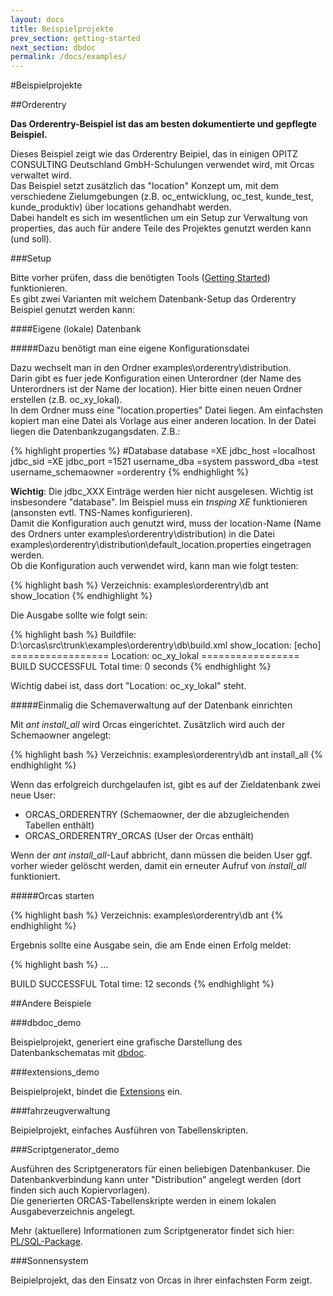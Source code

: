 ```yaml
---
layout: docs
title: Beispielprojekte
prev_section: getting-started
next_section: dbdoc
permalink: /docs/examples/
---
```


#Beispielprojekte

##Orderentry

**Das Orderentry-Beispiel ist das am besten dokumentierte und gepflegte Beispiel.**

Dieses Beispiel zeigt wie das Orderentry Beipiel, das in einigen OPITZ CONSULTING Deutschland GmbH-Schulungen verwendet wird, mit Orcas verwaltet wird.
<br/>Das Beispiel setzt zusätzlich das "location" Konzept um, mit dem verschiedene Zielumgebungen (z.B. oc_entwicklung, oc_test, kunde_test, kunde_produktiv) über locations gehandhabt werden.
<br/>Dabei handelt es sich im wesentlichen um ein Setup zur Verwaltung von properties, das auch für andere Teile des Projektes genutzt werden kann (und soll).

###Setup

Bitte vorher prüfen, dass die benötigten Tools ([Getting Started]({{site.baseurl}}/docs/getting-started/#tools)) funktionieren.
<br/>Es gibt zwei Varianten mit welchem Datenbank-Setup das Orderentry Beispiel genutzt werden kann:

####Eigene (lokale) Datenbank

#####Dazu benötigt man eine eigene Konfigurationsdatei

Dazu wechselt man in den Ordner examples\orderentry\distribution.
<br/>Darin gibt es fuer jede Konfiguration einen Unterordner (der Name des Unterordners ist der Name der location). Hier bitte einen neuen Ordner erstellen (z.B. oc_xy_lokal).
<br/>In dem Ordner muss eine "location.properties" Datei liegen. Am einfachsten kopiert man eine Datei als Vorlage aus einer anderen location. In der Datei liegen die Datenbankzugangsdaten. Z.B.:

{% highlight properties %}
#Database
database              =XE
jdbc_host             =localhost
jdbc_sid              =XE
jdbc_port             =1521
username_dba          =system
password_dba          =test
username_schemaowner  =orderentry
{% endhighlight %}

**Wichtig**: Die jdbc_XXX Einträge werden hier nicht ausgelesen. Wichtig ist insbesondere "database". Im Beispiel muss ein *tnsping XE* funktionieren (ansonsten evtl. TNS-Names konfigurieren).
<br/>Damit die Konfiguration auch genutzt wird, muss der location-Name (Name des Ordners unter examples\orderentry\distribution) in die Datei examples\orderentry\distribution\default_location.properties eingetragen werden.
<br/>Ob die Konfiguration auch verwendet wird, kann man wie folgt testen:

{% highlight bash %}
Verzeichnis: examples\orderentry\db
ant show_location
{% endhighlight %}

Die Ausgabe sollte wie folgt sein:

{% highlight bash %}
Buildfile: D:\orcas\src\trunk\examples\orderentry\db\build.xml
show_location:
[echo] ================= Location: oc_xy_lokal =================
BUILD SUCCESSFUL
Total time: 0 seconds
{% endhighlight %}

Wichtig dabei ist, dass dort "Location: oc_xy_lokal" steht.

#####Einmalig die Schemaverwaltung auf der Datenbank einrichten

Mit *ant install_all* wird Orcas eingerichtet. Zusätzlich wird auch der Schemaowner angelegt:

{% highlight bash %}
Verzeichnis: examples\orderentry\db
ant install_all
{% endhighlight %}

Wenn das erfolgreich durchgelaufen ist, gibt es auf der Zieldatenbank zwei neue User:

- ORCAS_ORDERENTRY (Schemaowner, der die abzugleichenden Tabellen enthält)
- ORCAS_ORDERENTRY_ORCAS (User der Orcas enthält)

Wenn der *ant install_all*-Lauf abbricht, dann müssen die beiden User ggf. vorher wieder gelöscht werden, damit ein erneuter Aufruf von *install_all* funktioniert.

#####Orcas starten

{% highlight bash %}
Verzeichnis: examples\orderentry\db
ant
{% endhighlight %}

Ergebnis sollte eine Ausgabe sein, die am Ende einen Erfolg meldet:

{% highlight bash %}
...

BUILD SUCCESSFUL
Total time: 12 seconds
{% endhighlight %}

##Andere Beispiele

###dbdoc_demo

Beispielprojekt, generiert eine grafische Darstellung des Datenbankschematas mit [dbdoc]({{site.baseurl}}/docs/dbdoc/).

###extensions_demo

Beispielprojekt, bindet die [Extensions]({{site.baseurl}}/docs/extensions/) ein.

###fahrzeugverwaltung

Beipielprojekt, einfaches Ausführen von Tabellenskripten.

###Scriptgenerator_demo

Ausführen des Scriptgenerators für einen beliebigen Datenbankuser. Die Datenbankverbindung kann unter "Distribution" angelegt werden (dort finden sich auch Kopiervorlagen).
<br/>Die generierten ORCAS-Tabellenskripte werden in einem lokalen Ausgabeverzeichnis angelegt.

Mehr (aktuellere) Informationen zum Scriptgenerator findet sich hier: [PL/SQL-Package]({{site.baseurl}}/docs/generate-scripts/).

###Sonnensystem

Beipielprojekt, das den Einsatz von Orcas in ihrer einfachsten Form zeigt.
